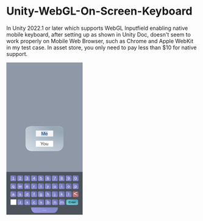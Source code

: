 # Unity-WebGL-On-Screen-Keyboard
In Unity 2022.1 or later which supports WebGL Inputfield enabling native mobile keyboard, after setting up as shown in Unity Doc, doesn't seem to work properly on Mobile Web Browser, such as Chrome and Apple WebKit in my test case. In asset store, you only need to pay less than $10 for native support.

<img src="https://github.com/SetThuHan-Dev/Unity-WebGL-On-Screen-Keyboard/blob/main/ScreenShot.jpg" alt="Image" width="200" height="400">

